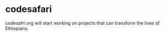 # codesafari
codesafri.org will start working on projects that can transform the lives of Ethiopians.
